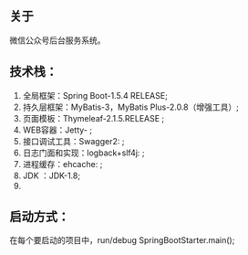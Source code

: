 ##  关于 
微信公众号后台服务系统。
##  技术栈： 
1. 全局框架：Spring Boot-1.5.4 RELEASE;
2. 持久层框架：MyBatis-3，MyBatis Plus-2.0.8（增强工具）;
4. 页面模板：Thymeleaf-2.1.5.RELEASE ;
5. WEB容器：Jetty- ;
6. 接口调试工具：Swagger2: ;
7. 日志门面和实现：logback+slf4j: ;
8. 进程缓存：ehcache: ;
9. JDK ：JDK-1.8;
10. 

## 启动方式：
在每个要启动的项目中，run/debug SpringBootStarter.main();
